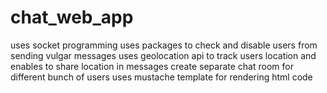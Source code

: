 # chat_web_app
uses socket programming
uses packages to check and disable users from sending vulgar messages
uses geolocation api to track users location and enables to share location in messages
create separate chat room for different bunch of users
uses mustache template for rendering html code
